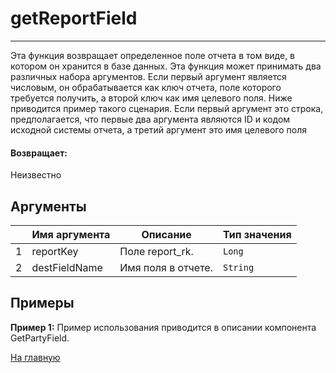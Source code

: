 # getReportField

---

Эта функция возвращает определенное поле отчета в том виде, в котором он хранится в базе данных.
Эта функция может принимать два различных набора аргументов.
Если первый аргумент является числовым, он обрабатывается как ключ отчета, поле которого требуется получить,
а второй ключ как имя целевого поля. Ниже приводится пример такого сценария.
Если первый аргумент это строка, предполагается, что первые два аргумента являются ID и кодом исходной системы отчета, а третий аргумент это имя целевого поля

#### Возвращает:

Неизвестно

## Аргументы

|  | Имя аргумента | Описание | Тип значения |
| --- | --- | --- | --- |
| 1 | reportKey | Поле report_rk. | `Long` |
| 2 | destFieldName | Имя поля в отчете. | `String` |

## Примеры

**Пример 1:** Пример использования приводится в описании компонента GetPartyField.


[На главную](./ecmfunctions/)